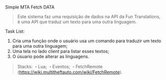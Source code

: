 Simple MTA Fetch DATA

> Este sistema faz uma requisição de dados na API da Fun Translations, é uma API que traduz um texto para uma outra linguagem.


Task List:
1. Cria uma função onde o usuário usa um comando para traduzir um texto para uma outra linguagem;
2. Uma tela no lado client para listar esses textos;
3. O úsuario pode alterar as linguagens.



> Stacks:
・Lua;
・Eventos;
・FetchRemote (https://wiki.multitheftauto.com/wiki/FetchRemote).